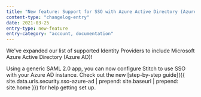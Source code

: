 ```yaml
---
title: "New feature: Support for SSO with Azure Active Directory (Azure AD)"
content-type: "changelog-entry"
date: 2021-03-25
entry-type: new-feature
entry-category: "account, documentation"
---
```

We've expanded our list of supported Identity Providers to include Microsoft Azure Active Directory (Azure AD)!

Using a generic SAML 2.0 app, you can now configure Stitch to use SSO with your Azure AD instance. Check out the new [step-by-step guide]({{ site.data.urls.security.sso-azure-ad | prepend: site.baseurl | prepend: site.home }}) for help getting set up.